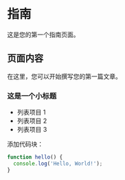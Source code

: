 # 指南

这是您的第一个指南页面。

## 页面内容

在这里，您可以开始撰写您的第一篇文章。

### 这是一个小标题

- 列表项目 1
- 列表项目 2
- 列表项目 3

添加代码块：
```javascript
function hello() {
  console.log('Hello, World!');
}

